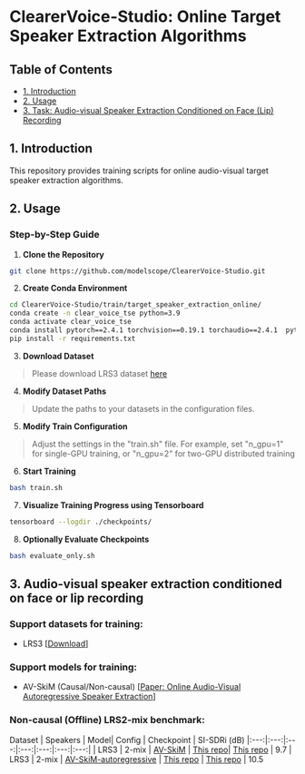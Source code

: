# ClearerVoice-Studio: Online Target Speaker Extraction Algorithms


## Table of Contents

- [1. Introduction](#1-introduction)
- [2. Usage](#2-usage)
- [3. Task: Audio-visual Speaker Extraction Conditioned on Face (Lip) Recording](#4-audio-visual-speaker-extraction-conditioned-on-face-or-lip-recording)


## 1. Introduction

This repository provides training scripts for online audio-visual target speaker extraction algorithms.

## 2. Usage

### Step-by-Step Guide

1. **Clone the Repository**

``` sh
git clone https://github.com/modelscope/ClearerVoice-Studio.git
```

2. **Create Conda Environment**

``` sh
cd ClearerVoice-Studio/train/target_speaker_extraction_online/
conda create -n clear_voice_tse python=3.9
conda activate clear_voice_tse
conda install pytorch==2.4.1 torchvision==0.19.1 torchaudio==2.4.1  pytorch-cuda=11.8 -c pytorch -c nvidia
pip install -r requirements.txt
```

3. **Download Dataset**
> Please download LRS3 dataset [here](https://mmai.io/datasets/lip_reading/) 

4. **Modify Dataset Paths** 
> Update the paths to your datasets in the configuration files.

5. **Modify Train Configuration** 
> Adjust the settings in the "train.sh" file. For example, set "n_gpu=1" for single-GPU training, or "n_gpu=2" for two-GPU distributed training

6. **Start Training**

``` sh
bash train.sh
```

7. **Visualize Training Progress using Tensorboard**

``` sh
tensorboard --logdir ./checkpoints/
```

8. **Optionally Evaluate Checkpoints**

``` sh
bash evaluate_only.sh
```




## 3. Audio-visual speaker extraction conditioned on face or lip recording

### Support datasets for training: 

* LRS3 [[Download]([https://www.robots.ox.ac.uk/~vgg/data/lip_reading/lrs2.html](https://mmai.io/datasets/lip_reading/))]

### Support models for training: 

* AV-SkiM (Causal/Non-causal) [[Paper: Online Audio-Visual Autoregressive Speaker Extraction]([https://arxiv.org/abs/1904.03760](https://arxiv.org/abs/2506.01270))]





### Non-causal (Offline) LRS2-mix benchmark: 

 Dataset | Speakers | Model| Config | Checkpoint | SI-SDRi (dB)
|:---:|:---:|:---:|:---:|:---:|:---:|:---:|
| LRS3 | 2-mix | [AV-SkiM](https://arxiv.org/abs/2506.01270) | [This repo](./config/config_LRS3_lip_SkiM_2spk.yaml)| [This repo](https://huggingface.co/alibabasglab/log_LRS3_lip_avSkiM_2spk) | 9.7
| LRS3 | 2-mix | [AV-SkiM-autoregressive](https://arxiv.org/abs/2506.01270) | [This repo](./config/config_LRS3_lip_SkiM-ar_2spk.yaml) | [This repo](https://huggingface.co/alibabasglab/log_LRS3_lip_avSkiM-ar_2spk/) | 10.5



